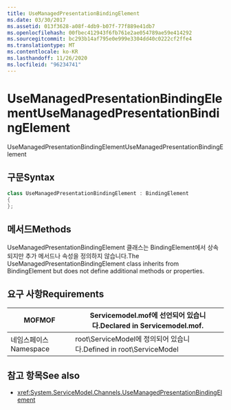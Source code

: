 ```yaml
---
title: UseManagedPresentationBindingElement
ms.date: 03/30/2017
ms.assetid: 013f3628-a08f-4db9-b07f-77f889e41db7
ms.openlocfilehash: 00fbec412943f6fb761e2ae054789ae59e414292
ms.sourcegitcommit: bc293b14af795e0e999e3304dd40c0222cf2ffe4
ms.translationtype: MT
ms.contentlocale: ko-KR
ms.lasthandoff: 11/26/2020
ms.locfileid: "96234741"
---
```

# <a name="usemanagedpresentationbindingelement"></a><span data-ttu-id="068d7-102">UseManagedPresentationBindingElement</span><span class="sxs-lookup"><span data-stu-id="068d7-102">UseManagedPresentationBindingElement</span></span>

<span data-ttu-id="068d7-103">UseManagedPresentationBindingElement</span><span class="sxs-lookup"><span data-stu-id="068d7-103">UseManagedPresentationBindingElement</span></span>  
  
## <a name="syntax"></a><span data-ttu-id="068d7-104">구문</span><span class="sxs-lookup"><span data-stu-id="068d7-104">Syntax</span></span>  
  
```csharp
class UseManagedPresentationBindingElement : BindingElement  
{  
};  
```  
  
## <a name="methods"></a><span data-ttu-id="068d7-105">메서드</span><span class="sxs-lookup"><span data-stu-id="068d7-105">Methods</span></span>  

 <span data-ttu-id="068d7-106">UseManagedPresentationBindingElement 클래스는 BindingElement에서 상속되지만 추가 메서드나 속성을 정의하지 않습니다.</span><span class="sxs-lookup"><span data-stu-id="068d7-106">The UseManagedPresentationBindingElement class inherits from BindingElement but does not define additional methods or properties.</span></span>  
  
## <a name="requirements"></a><span data-ttu-id="068d7-107">요구 사항</span><span class="sxs-lookup"><span data-stu-id="068d7-107">Requirements</span></span>  
  
|<span data-ttu-id="068d7-108">MOF</span><span class="sxs-lookup"><span data-stu-id="068d7-108">MOF</span></span>|<span data-ttu-id="068d7-109">Servicemodel.mof에 선언되어 있습니다.</span><span class="sxs-lookup"><span data-stu-id="068d7-109">Declared in Servicemodel.mof.</span></span>|  
|---------|-----------------------------------|  
|<span data-ttu-id="068d7-110">네임스페이스</span><span class="sxs-lookup"><span data-stu-id="068d7-110">Namespace</span></span>|<span data-ttu-id="068d7-111">root\ServiceModel에 정의되어 있습니다.</span><span class="sxs-lookup"><span data-stu-id="068d7-111">Defined in root\ServiceModel</span></span>|  
  
## <a name="see-also"></a><span data-ttu-id="068d7-112">참고 항목</span><span class="sxs-lookup"><span data-stu-id="068d7-112">See also</span></span>

- <xref:System.ServiceModel.Channels.UseManagedPresentationBindingElement>
